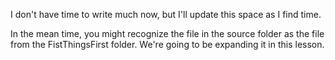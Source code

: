 I don't have time to write much now, but I'll update this space as I find time.

In the mean time, you might recognize the file in the source folder as the file from the FistThingsFirst folder.  We're going to be expanding it in this lesson.